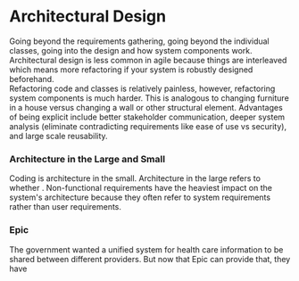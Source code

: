 # Architectural Design
Going beyond the requirements gathering, going beyond the individual classes, going into the design and how system components work.  
Architectural design is less common in agile because things are interleaved which means more refactoring if your system is robustly designed beforehand.  
Refactoring code and classes is relatively painless, however, refactoring system components is much harder. This is analogous to changing furniture in a house versus changing a wall or other structural element. Advantages of being explicit include better stakeholder communication, deeper system analysis (eliminate contradicting requirements like ease of use vs security), and large scale reusability.  

### Architecture in the Large and Small
Coding is architecture in the small. Architecture in the large refers to whether . Non-functional requirements have the heaviest impact on the system's architecture because they often refer to system requirements rather than user requirements. 

### Epic
The government wanted a unified system for health care information to be shared between different providers. But now that Epic can provide that, they have 
